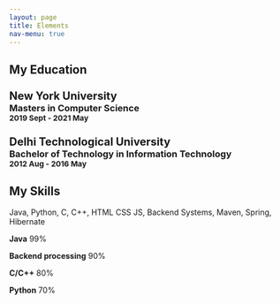 ```yaml
---
layout: page
title: Elements
nav-menu: true
---
```



 <section id="about" class="parallax-section">
          <div class="container">
               <div class="row">

  <div class="col-md-6 col-sm-12">
                         <div class="color-white about-thumb">
                              <div class="wow fadeInUp section-title" data-wow-delay="0.4s">
                                   <h1>My Education</h1>
                              </div>
                              <div class="wow fadeInUp" data-wow-delay="0.8s">
                                   <div class="wow fadeInUp color-white media" data-wow-delay="0.6s">
                                        <div class="media-object media-left">
                                             <i class="fa fa-graduation-cap"></i>
                                        </div>
                                        <div class="media-body">
                                             <h3 class="media-heading"><big><strong>New York University</strong></big> <br/> Masters in Computer Science <br/>
                                                  <small>2019 Sept - 2021 May</small></h3>
                                        </div>
                                   </div>

  <div class="wow fadeInUp color-white media" data-wow-delay="0.8s">
                                        <div class="media-object media-left">
                                             <i class="fa fa-graduation-cap"></i>
                                        </div>
                                        <div class="media-body">
                                             <h3 class="media-heading"><big><strong>Delhi Technological University</strong></big> <br/> Bachelor of Technology in Information Technology <br/>
                                                  <small>2012 Aug - 2016 May</small>
                                             </h3>
                                           </div>
                                   </div>
                              </div>
                         </div>
                    </div>

  <div class="col-md-3 col-sm-6">
                         <div class="background-image about-img"></div>
                    </div>

  <div class="bg-yellow col-md-3 col-sm-6">
                         <div class="skill-thumb">
                              <div class="wow fadeInUp section-title color-white" data-wow-delay="0.4s">
                                   <h1>My Skills</h1>
                                   <p class="color-white">Java, Python, C, C++, HTML CSS JS, Backend Systems, Maven, Spring, Hibernate</p>
                              </div>

  <div class=" wow fadeInUp skills-thumb" data-wow-delay="0.6s">
                                   <strong>Java</strong>
                                   <span class="color-white pull-right">99%</span>
                                   <div class="progress">
                                        <div class="progress-bar progress-bar-primary" role="progressbar" aria-valuenow="99" aria-valuemin="0" aria-valuemax="100" style="width: 99%;"></div>
                                   </div>

  <strong>Backend processing</strong>
                                   <span class="color-white pull-right">90%</span>
                                   <div class="progress">
                                        <div class="progress-bar progress-bar-primary" role="progressbar" aria-valuenow="90" aria-valuemin="0" aria-valuemax="100" style="width: 90%;"></div>
                                   </div>

  <strong>C/C++</strong>
                                   <span class="color-white pull-right">80%</span>
                                   <div class="progress">
                                        <div class="progress-bar progress-bar-primary" role="progressbar" aria-valuenow="80" aria-valuemin="0" aria-valuemax="100" style="width: 80%;"></div>
                                   </div>

  <strong>Python</strong>
                                   <span class="color-white pull-right">70%</span>
                                   <div class="progress">
                                        <div class="progress-bar progress-bar-primary" role="progressbar" aria-valuenow="80" aria-valuemin="0" aria-valuemax="100" style="width: 80%;"></div>
                                   </div>
                              </div>

  </div>
                    </div>

  </div>
          </div>
     </section>
